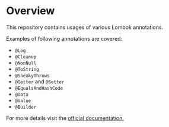 # Overview
This repository contains usages of various Lombok annotations.

Examples of following annotations are covered:
* `@Log`
* `@Cleanup`
* `@NonNull`
* `@ToString`
* `@SneakyThrows`
* `@Getter` and `@Setter`
* `@EqualsAndHashCode`
* `@Data`
* `@Value`
* `@Builder`


For more details visit the [official documentation.](https://projectlombok.org/)  
